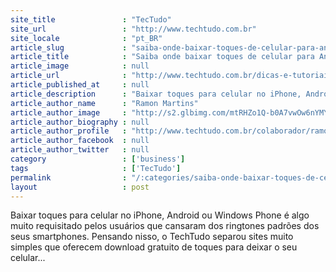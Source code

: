 ```yaml
---
site_title               : "TecTudo"
site_url                 : "http://www.techtudo.com.br"
site_locale              : "pt_BR"
article_slug             : "saiba-onde-baixar-toques-de-celular-para-android-ios-e-windows-phone"
article_title            : "Saiba onde baixar toques de celular para Android, iOS e Windows Phone"
article_image            : null
article_url              : "http://www.techtudo.com.br/dicas-e-tutoriais/noticia/2012/12/saiba-onde-baixar-toques-para-celular.html"
article_published_at     : null
article_description      : "Baixar toques para celular no iPhone, Android ou Windows Phone é algo muito requisitado pelos usuários que cansaram dos ringtones padrões dos seus smartphones. Pensando nisso, o TechTudo separou sites muito simples que oferecem download gratuito de toques para deixar o seu celular..."
article_author_name      : "Ramon Martins"
article_author_image     : "http://s2.glbimg.com/mtRHZo1Q-b0A7vwOw6nYMYHy1II=/30x30/s2.glbimg.com/pgPqNkWYXjhpgBNuIcS9vfzW-Vs=/140x140/s.glbimg.com/po/tt2/f/original/2013/11/12/ramon-martins.jpg"
article_author_biography : null
article_author_profile   : "http://www.techtudo.com.br/colaborador/ramon-martins.html"
article_author_facebook  : null
article_author_twitter   : null
category                 : ['business']
tags                     : ['TecTudo']
permalink                : "/:categories/saiba-onde-baixar-toques-de-celular-para-android-ios-e-windows-phone/"
layout                   : post
---
```


Baixar toques para celular no iPhone, Android ou Windows Phone é algo muito requisitado pelos usuários que cansaram dos ringtones padrões dos seus smartphones. Pensando nisso, o TechTudo separou sites muito simples que oferecem download gratuito de toques para deixar o seu celular...
